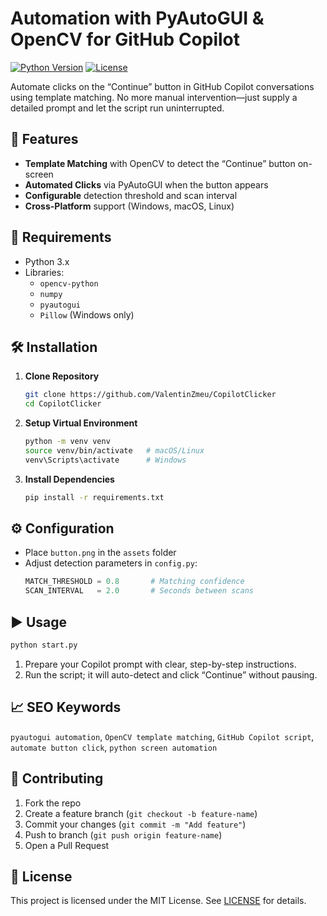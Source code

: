 # Automation with PyAutoGUI & OpenCV for GitHub Copilot

[![Python Version](https://img.shields.io/badge/python-3.x-blue)](https://www.python.org/) [![License](https://img.shields.io/badge/license-MIT-green)](#license)

Automate clicks on the “Continue” button in GitHub Copilot conversations using template matching. No more manual intervention—just supply a detailed prompt and let the script run uninterrupted.

## 🚀 Features

- **Template Matching** with OpenCV to detect the “Continue” button on-screen
- **Automated Clicks** via PyAutoGUI when the button appears
- **Configurable** detection threshold and scan interval
- **Cross-Platform** support (Windows, macOS, Linux)

## 🔧 Requirements

- Python 3.x
- Libraries:
  - `opencv-python`
  - `numpy`
  - `pyautogui`
  - `Pillow` (Windows only)

## 🛠️ Installation

1. **Clone Repository**  
   ```bash
   git clone https://github.com/ValentinZmeu/CopilotClicker
   cd CopilotClicker
   ```

2. **Setup Virtual Environment**  
   ```bash
   python -m venv venv
   source venv/bin/activate   # macOS/Linux
   venv\Scripts\activate      # Windows
   ```

3. **Install Dependencies**  
   ```bash
   pip install -r requirements.txt
   ```

## ⚙️ Configuration

- Place `button.png` in the `assets` folder
- Adjust detection parameters in `config.py`:
  ```python
  MATCH_THRESHOLD = 0.8       # Matching confidence
  SCAN_INTERVAL   = 2.0       # Seconds between scans
  ```

## ▶️ Usage

```bash
python start.py
```

1. Prepare your Copilot prompt with clear, step-by-step instructions.
2. Run the script; it will auto-detect and click “Continue” without pausing.

## 📈 SEO Keywords

`pyautogui automation`, `OpenCV template matching`, `GitHub Copilot script`, `automate button click`, `python screen automation`

## 🤝 Contributing

1. Fork the repo
2. Create a feature branch (`git checkout -b feature-name`)
3. Commit your changes (`git commit -m "Add feature"`)
4. Push to branch (`git push origin feature-name`)
5. Open a Pull Request

## 📝 License

This project is licensed under the MIT License. See [LICENSE](LICENSE) for details.
